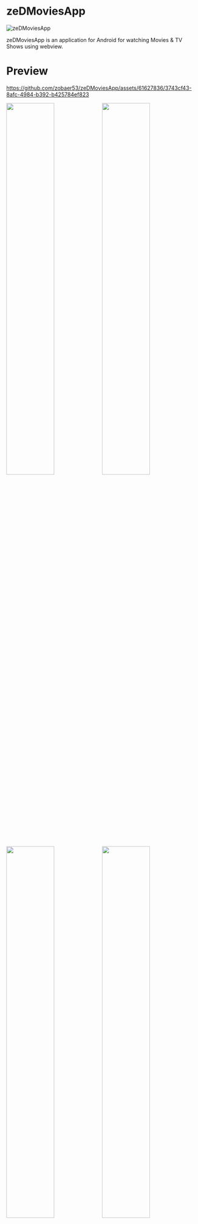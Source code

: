 # zeDMoviesApp

![zeDMoviesApp](https://github.com/zobaer53/zeDMoviesApp/blob/master/app/src/main/res/drawable/zed_movies.png)


zeDMoviesApp is an application for Android for watching Movies & TV Shows using webview.

# Preview

https://github.com/zobaer53/zeDMoviesApp/assets/61627836/3743cf43-8afc-4984-b392-b425784ef823



<img src="https://github.com/zobaer53/zeDMoviesApp/blob/master/screenshot-1-home.png" width="50%"><img src="https://github.com/zobaer53/zeDMoviesApp/blob/master/screenshot-2-home.png" width="50%">
<img src="https://github.com/zobaer53/zeDMoviesApp/blob/master/screenshot-4-details.png" width="50%"><img src="https://github.com/zobaer53/zeDMoviesApp/blob/master/screenshot-7-wishlist.png" width="50%">

# Architecture

The **zeDMoviesApp** app follows the
[official architecture guidance](https://developer.android.com/topic/architecture)

![Architecture diagram](https://github.com/zobaer53/zeDMoviesApp/blob/master/architecture-1-overall.png)

# API Keys
zeDMoviesApp uses [The Movie DB](https://www.themoviedb.org/) API in order to fetch all the Movies and TV Shows Data.
<br>
To run this application on your machine you have to issue an API KEY from The Movie DB and place it in package com.zobaer53.zedmovies.di
<br>
```
const val zedMovies_API_KEY = "yourApiKey"
```

# Credits

- Design on [Figma](https://www.figma.com/community/file/1088719884686291024).
